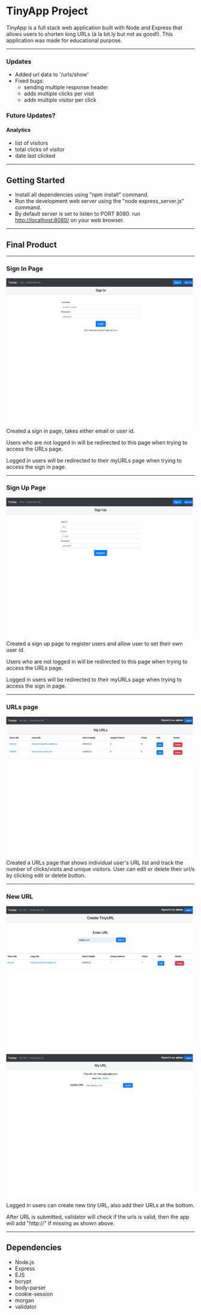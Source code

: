 # TinyApp Project
TinyApp is a full stack web application built with Node and Express that allows users to shorten long URLs (à la bit.ly but not as good!). This application was made for educational purpose.

---
### Updates
* Added url data to '/urls/show'
* Fixed bugs:
  * sending multiple response header
  * adds multiple clicks per visit
  * adds multiple visitor per click

### Future Updates?
#### Analytics
* list of visitors
* total clicks of visitor
* date last clicked
---
## Getting Started
* Install all dependencies using "npm install" command.
* Run the development web server using the "node express_server.js" command.
* By default server is set to listen to PORT 8080. run [http://localhost:8080/](http://localhost:8080/) on your web browser.
---
## Final Product
---
### Sign In Page
!["Sign in page for TinyApp"](https://github.com/amuliawijaya23/tinyapp/blob/main/docs/tinyapp_signin.png?raw=true)
Created a sign in page, takes either email or user id. 

Users who are not logged in will be redirected to this page when trying to access the URLs page. 

Logged in users will be redirected to their myURLs page when trying to access the sign in page.

---
### Sign Up Page
!["Sign Up page for TinyApp"](https://github.com/amuliawijaya23/tinyapp/blob/main/docs/tinyapp_register.png?raw=true)
Created a sign up page to register users and allow user to set their own user id.

Users who are not logged in will be redirected to this page when trying to access the URLs page. 

Logged in users will be redirected to their myURLs page when trying to access the sign in page.

---
### URLs page
!["TinyApp URLs page"](https://github.com/amuliawijaya23/tinyapp/blob/main/docs/tinyapp_urls_new.png?raw=true)
Created a URLs page that shows individual user's URL list and track the number of clicks/visits and unique visitors. User can edit or delete their url/s by clicking edit or delete button.

---
### New URL
!["TinyApp Create New URL"](https://github.com/amuliawijaya23/tinyapp/blob/main/docs/tinyapp_validateurl1_new.png?raw=true)

!["TinyApp Create New URL validator"](https://github.com/amuliawijaya23/tinyapp/blob/main/docs/tinyapp_validateurl2.png?raw=true)

Logged in users can create new tiny URL, also add their URLs at the bottom.

After URL is submitted, validator will check if the urls is valid, then the app will add "http://" if missing as shown above.

---




## Dependencies
* Node.js
* Express
* EJS
* bcrypt
* body-parser
* cookie-session
* morgan
* validator
